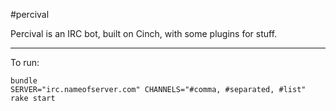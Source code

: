 #percival

Percival is an IRC bot, built on Cinch, with some plugins for stuff.

---------

To run:

    bundle
    SERVER="irc.nameofserver.com" CHANNELS="#comma, #separated, #list" rake start




